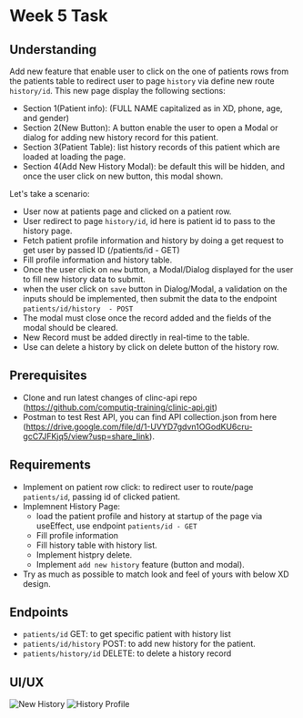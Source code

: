 # Week 5 Task
## Understanding
Add new feature that enable user to click on the one of patients rows from the patients table to redirect user to page `history` via define new route `history/id`.
This new page display the following sections:
- Section 1(Patient info): (FULL NAME capitalized as in XD, phone, age, and gender)
- Section 2(New Button): A button enable the user to open a Modal or dialog for adding new history record for this patient.
- Section 3(Patient Table): list history records of this patient which are loaded at loading the page.
- Section 4(Add New History Modal): be default this will be hidden, and once the user click on new button, this modal shown.



Let's take a scenario:
- User now at patients page and clicked on a patient row.
- User redirect to page `history/id`, id here is patient id to pass to the history page.
- Fetch patient profile information and history by doing a get request to get user by passed ID (/patients/id - GET)
- Fill profile information and history table.
- Once the user click on `new` button, a Modal/Dialog displayed for the user to fill new history data to submit.
- when the user click on `save` button in Dialog/Modal, a validation on the inputs should be implemented, then submit the data to the endpoint `patients/id/history  - POST`
- The modal must close once the record added and the fields of the modal should be cleared.
- New Record must be added directly in real-time to the table.
- Use can delete a history by click on delete button of the history row.
## Prerequisites
- Clone and run latest changes of clinc-api repo (https://github.com/computiq-training/clinic-api.git)
- Postman to test Rest API, you can find API collection.json from here (https://drive.google.com/file/d/1-UVYD7gdvn1OGodKU6cru-gcC7JFKjq5/view?usp=share_link).

## Requirements
- Implement on patient row click: to redirect user to route/page `patients/id`, passing id of clicked patient.
- Implemnent History Page: 
  - load the patient profile and history at startup of the page via useEffect, use endpoint `patients/id - GET`
  - Fill profile information
  - Fill history table with history list.
  - Implement histpry delete.
  - Implement `add new history` feature (button and modal).
- Try as much as possible to match look and feel of yours with below XD design.
## Endpoints
- `patients/id` GET: to get specific patient with history list
- `patients/id/history` POST: to add new history for the patient.
- `patients/history/id` DELETE: to delete a history record 
## UI/UX
![New History](https://user-images.githubusercontent.com/20383171/203422472-06e0a181-f70c-4950-bf5a-ef5f23372433.png)
![History Profile](https://user-images.githubusercontent.com/20383171/203422477-6540b000-831a-49d9-a7c6-36d8e515a1e7.png)
